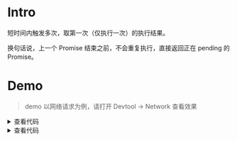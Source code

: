 # Intro

短时间内触发多次，取第一次（仅执行一次）的执行结果。

换句话说，上一个 Promise 结束之前，不会重复执行，直接返回正在 pending 的 Promise。

# Demo


> demo 以网络请求为例，请打开 Devtool -> Network 查看效果

<script setup>
import Demo from './demo.vue'
import Demo2 from './demo2.vue'
</script>

<Demo />
<details>
  <summary>查看代码</summary>

<<< src/throttleAsync/demo.vue{13,29-34}

</details>

<Demo2 />
<details>
  <summary>查看代码</summary>

<<< src/throttleAsync/demo2.vue{16,28-31}

</details>

